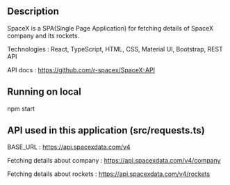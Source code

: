 ## Description

SpaceX is a SPA(Single Page Application) for fetching details of SpaceX company and its rockets.

Technologies : React, TypeScript, HTML, CSS, Material UI, Bootstrap, REST API

API docs : https://github.com/r-spacex/SpaceX-API

## Running on local

npm start

## API used in this application (src/requests.ts)

BASE_URL : https://api.spacexdata.com/v4

Fetching details about company : https://api.spacexdata.com/v4/company

Fetching details about rockets : https://api.spacexdata.com/v4/rockets
